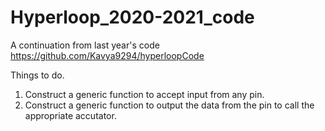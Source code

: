 # Hyperloop_2020-2021_code
A continuation from last year's code https://github.com/Kavya9294/hyperloopCode

Things to do.
1) Construct a generic function to accept input from any pin.
2) Construct a generic function to output the data from the pin to call the appropriate accutator.

